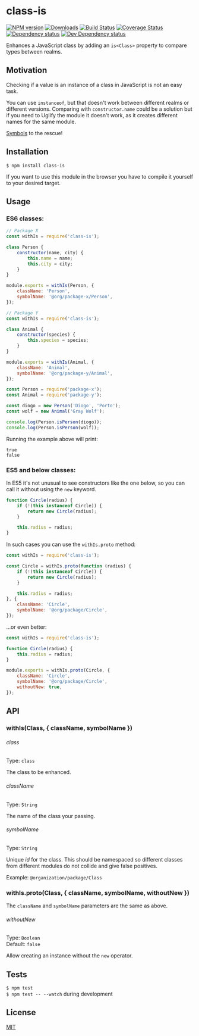 # class-is

[![NPM version][npm-image]][npm-url] [![Downloads][downloads-image]][npm-url] [![Build Status][travis-image]][travis-url] [![Coverage Status][codecov-image]][codecov-url] [![Dependency status][david-dm-image]][david-dm-url] [![Dev Dependency status][david-dm-dev-image]][david-dm-dev-url]

[npm-url]:https://npmjs.org/package/class-is
[downloads-image]:https://img.shields.io/npm/dm/class-is.svg
[npm-image]:https://img.shields.io/npm/v/class-is.svg
[travis-url]:https://travis-ci.org/moxystudio/js-class-is
[travis-image]:https://img.shields.io/travis/moxystudio/js-class-is/master.svg
[codecov-url]:https://codecov.io/gh/moxystudio/js-class-is
[codecov-image]:https://img.shields.io/codecov/c/github/moxystudio/js-class-is/master.svg
[david-dm-url]:https://david-dm.org/moxystudio/js-class-is
[david-dm-image]:https://img.shields.io/david/moxystudio/js-class-is.svg
[david-dm-dev-url]:https://david-dm.org/moxystudio/js-class-is?type=dev
[david-dm-dev-image]:https://img.shields.io/david/dev/moxystudio/js-class-is.svg

Enhances a JavaScript class by adding an `is<Class>` property to compare types between realms.


## Motivation

Checking if a value is an instance of a class in JavaScript is not an easy task.

You can use `instanceof`, but that doesn't work between different realms or different versions. Comparing with `constructor.name` could be a solution but if you need to Uglify the module it doesn't work, as it creates different names for the same module.

[Symbols](https://developer.mozilla.org/en-US/docs/Web/JavaScript/Reference/Global_Objects/Symbol) to the rescue!


## Installation

`$ npm install class-is`

If you want to use this module in the browser you have to compile it yourself to your desired target.


## Usage

### ES6 classes:

```js
// Package X
const withIs = require('class-is');

class Person {
    constructor(name, city) {
        this.name = name;
        this.city = city;
    }
}

module.exports = withIs(Person, {
    className: 'Person',
    symbolName: '@org/package-x/Person',
});
```

```js
// Package Y
const withIs = require('class-is');

class Animal {
    constructor(species) {
        this.species = species;
    }
}

module.exports = withIs(Animal, {
    className: 'Animal',
    symbolName: '@org/package-y/Animal',
});
```

```js
const Person = require('package-x');
const Animal = require('package-y');

const diogo = new Person('Diogo', 'Porto');
const wolf = new Animal('Gray Wolf');

console.log(Person.isPerson(diogo));
console.log(Person.isPerson(wolf));
```

Running the example above will print:

```
true
false
```

### ES5 and below classes:

In ES5 it's not unusual to see constructors like the one below, so you can call it without using the `new` keyword.

```js
function Circle(radius) {
    if (!(this instanceof Circle)) {
        return new Circle(radius);
    }

    this.radius = radius;
}
```

In such cases you can use the `withIs.proto` method:

```js
const withIs = require('class-is');

const Circle = withIs.proto(function (radius) {
    if (!(this instanceof Circle)) {
        return new Circle(radius);
    }

    this.radius = radius;
}, {
    className: 'Circle',
    symbolName: '@org/package/Circle',
});
```

...or even better:

```js
const withIs = require('class-is');

function Circle(radius) {
    this.radius = radius;
}

module.exports = withIs.proto(Circle, {
    className: 'Circle',
    symbolName: '@org/package/Circle',
    withoutNew: true,
});
```


## API

### withIs(Class, { className, symbolName })

###### class

Type: `class`

The class to be enhanced.

###### className

Type: `String`

The name of the class your passing.

###### symbolName

Type: `String`

Unique *id* for the class. This should be namespaced so different classes from different modules do not collide and give false positives.

Example: `@organization/package/Class`

### withIs.proto(Class, { className, symbolName, withoutNew })

The `className` and `symbolName` parameters are the same as above.

###### withoutNew

Type: `Boolean`   
Default: `false`

Allow creating an instance without the `new` operator.


## Tests

`$ npm test`   
`$ npm test -- --watch` during development


## License

[MIT](https://www.opensource.org/licenses/mit-license.php)
